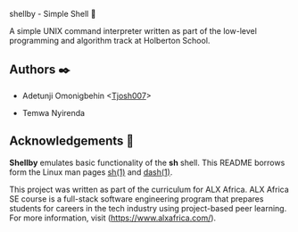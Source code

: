 shellby - Simple Shell :shell:


A simple UNIX command interpreter written as part of the low-level programming and algorithm track at Holberton School.

## Authors :black_nib:


* Adetunji Omonigbehin <[Tjosh007](https://github.com/Tjosh007)>

*  Temwa Nyirenda




## Acknowledgements :pray:


**Shellby** emulates basic functionality of the **sh** shell. This README borrows form the Linux man pages [sh(1)](https://linux.die.net/man/1/sh) and [dash(1)](https://linux.die.net/man/1/dash).


This project was written as part of the curriculum for ALX Africa. ALX Africa SE course is a full-stack software engineering program that prepares students for careers in the tech industry using project-based peer learning. For more information, visit (https://www.alxafrica.com/).

